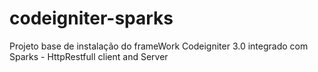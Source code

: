 # codeigniter-sparks
Projeto base de instalação do frameWork Codeigniter 3.0 integrado com Sparks - HttpRestfull client and Server

